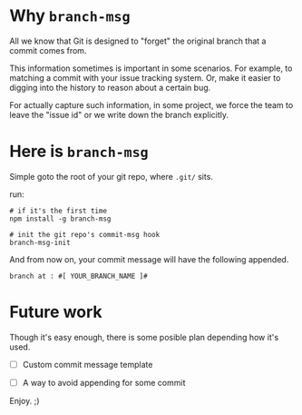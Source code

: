# Why `branch-msg`

All we know that Git is designed to "forget" the original branch that a commit comes from.

This information sometimes is important in some scenarios. For example, to matching a commit with your issue tracking system. Or, make it easier to digging into the history to reason about a certain bug.

For actually capture such information, in some project, we force the team to leave the "issue id" or we write down the branch explicitly.

# Here is `branch-msg`

Simple goto the root of your git repo, where `.git/` sits.

run:

```
# if it's the first time
npm install -g branch-msg

# init the git repo's commit-msg hook
branch-msg-init
```

And from now on, your commit message will have the following appended.

```
branch at : #[ YOUR_BRANCH_NAME ]#
```

# Future work

Though it's easy enough, there is some posible plan depending how it's used.

- [ ] Custom commit message template
- [ ] A way to avoid appending for some commit



Enjoy. ;)
